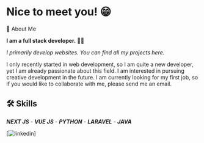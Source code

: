 # Nice to meet you! 😁

🚀 About Me

**I am a full stack developer.** 🧑‍💻

*I primarily develop websites. You can find all my projects here.*

I only recently started in web development, so I am quite a new developer, yet I am already passionate about this field. I am interested in pursuing creative development in the future. I am currently looking for my first job, so if you would like to collaborate with me, please send me an email.

## 🛠 Skills

***NEXT JS*** - ***VUE JS*** - ***PYTHON*** - ***LARAVEL*** - ***JAVA*** 
 
[![linkedin]((https://www.linkedin.com/in/dylanvivant/))]

<!--
**dylanvivant/dylanvivant** is a ✨ _special_ ✨ repository because its `README.md` (this file) appears on your GitHub profile.
